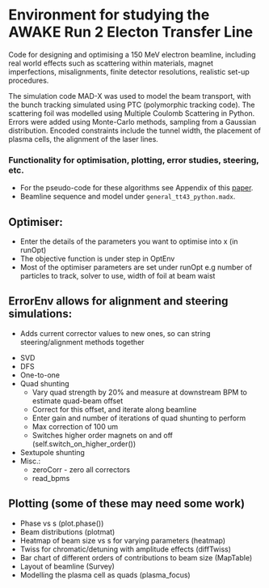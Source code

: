 # Environment for studying the AWAKE Run 2 Electon Transfer Line

Code for designing and optimising a 150 MeV electron beamline, including real world
effects such as scattering within materials, magnet imperfections, misalignments, finite detector
resolutions, realistic set-up procedures. 

The simulation code MAD-X was used to model the beam transport, with the bunch tracking simulated using PTC (polymorphic tracking code).
The scattering foil was modelled using Multiple Coulomb Scattering in Python.
Errors were added using Monte-Carlo methods, sampling from a Gaussian distribution. 
Encoded constraints include the tunnel width, the placement of plasma cells, the alignment of the laser lines. 

### Functionality for optimisation, plotting, error studies, steering, etc. 
* For the pseudo-code for these algorithms see Appendix of this [paper](https://journals.aps.org/prab/pdf/10.1103/PhysRevAccelBeams.25.101602).
* Beamline sequence and model under `general_tt43_python.madx`.

## Optimiser:
* Enter the details of the parameters you want to optimise into x (in runOpt)
* The objective function is under step in OptEnv
* Most of the optimiser parameters are set under runOpt e.g number of particles to track, solver to use, width of foil at beam waist

## ErrorEnv allows for alignment and steering simulations:
- Adds current corrector values to new ones, so can string steering/alignment methods together
* SVD
* DFS
* One-to-one
* Quad shunting
	* Vary quad strength by 20% and measure at downstream BPM to estimate quad-beam offset
	* Correct for this offset, and iterate along beamline
	* Enter gain and number of iterations of quad shunting to perform
	* Max correction of 100 um
	* Switches higher order magnets on and off (self.switch_on_higher_order())
* Sextupole shunting
* Misc.: 
	* zeroCorr - zero all correctors
	* read_bpms

## Plotting (some of these may need some work)
* Phase vs s (plot.phase())
* Beam distributions (plotmat)
* Heatmap of beam size vs s for varying parameters (heatmap)
* Twiss for chromatic/detuning with amplitude effects (diffTwiss)
* Bar chart of different orders of contributions to beam size (MapTable)
* Layout of beamline (Survey)
* Modelling the plasma cell as quads (plasma_focus)
